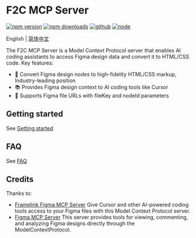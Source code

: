 # F2C MCP Server
[![npm version][npm-version-src]][npm-version-href]
[![npm downloads][npm-downloads-src]][npm-downloads-href]
[![github][github-src]][github-href]
[![node][node-src]][node-href]

[npm-version-src]: https://img.shields.io/npm/v/@f2c/mcp?style=flat&colorA=18181B&colorB=F0DB4F
[npm-version-href]: https://npmjs.com/package/@f2c/mcp
[npm-downloads-src]: https://img.shields.io/npm/dm/@f2c/mcp?style=flat&colorA=18181B&colorB=F0DB4F
[npm-downloads-href]: https://npmjs.com/package/@f2c/mcp
[github-src]: https://img.shields.io/badge/github-@f2c/mcp-blue?style=flat&colorA=18181B&colorB=F0DB4F
[github-href]: https://github.com/f2c-ai/f2c-mcp
[node-src]: https://img.shields.io/node/v/@f2c/mcp?style=flat&colorA=18181B&colorB=F0DB4F
[node-href]: https://nodejs.org/en/about/previous-releases

English | [简体中文](./README-zh-CN.md) 

The F2C MCP Server is a Model Context Protocol server that enables AI coding assistants to access Figma design data and convert it to HTML/CSS code. Key features:

- 🎨 Convert Figma design nodes to high-fidelity HTML/CSS markup, Industry-leading position
- 📚 Provides Figma design context to AI coding tools like Cursor
- 🚀 Supports Figma file URLs with fileKey and nodeId parameters

## Getting started
See [Getting started](docs/en/GettingStarted.md)

## FAQ
See [FAQ](docs/en/FAQ.md)

## Credits

Thanks to:

+ [Framelink Figma MCP Server](https://github.com/GLips/Figma-Context-MCP) Give Cursor and other AI-powered coding tools access to your Figma files with this Model Context Protocol server.  
+ [Figma MCP Server](https://github.com/MatthewDailey/figma-mcp) This server provides tools for viewing, commenting, and analyzing Figma designs directly through the ModelContextProtocol.